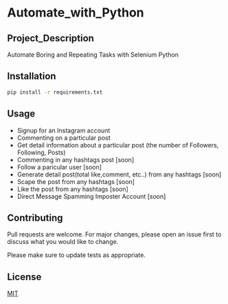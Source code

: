 # Automate_with_Python

## Project_Description

Automate Boring and Repeating Tasks with Selenium Python

## Installation

```bash
pip install -r requirements.txt
```

## Usage

- Signup for an Instagram account
- Commenting on a particular post
- Get detail information about a particular post (the number of Followers, Following, Posts)
- Commenting in any hashtags post [soon]
- Follow a paricular user [soon]
- Generate detail post(total like,comment, etc..) from any hashtags [soon]
- Scape the post from any hashtags [soon]
- Like the post from any hashtags [soon]
- Direct Message Spamming Imposter Account [soon]

## Contributing

Pull requests are welcome. For major changes, please open an issue first to discuss what you would like to change.

Please make sure to update tests as appropriate.

## License

[MIT](https://choosealicense.com/licenses/mit/)
